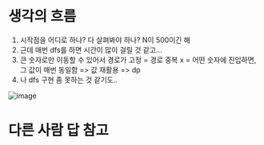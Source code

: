 # 생각의 흐름
1. 시작점을 어디로 하나? 다 살펴봐야 하나? N이 500이긴 해
2. 근데 매번 dfs를 하면 시간이 많이 걸릴 것 같고...
3. 큰 숫자로만 이동할 수 있어서 경로가 고정 = 경로 중복 x = 어떤 숫자에 진입하면, 그 값이 매번 동일함 => 값 재활용 => dp
4. 나 dfs 구현 좀 못하는 것 같기도..

![image](https://github.com/user-attachments/assets/6450cdce-0a4b-4f1b-a0d3-a1ea90290038)

# 다른 사람 답 참고
